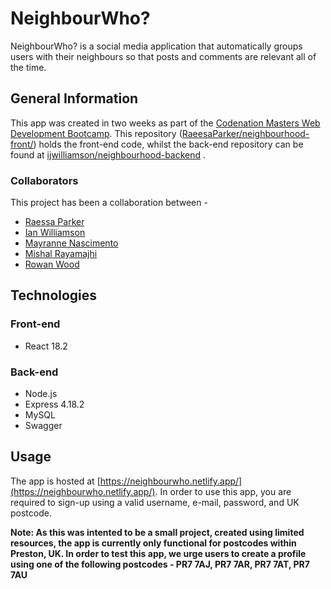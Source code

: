 # NeighbourWho? 

NeighbourWho? is a social media application that automatically groups users with their neighbours so that posts and comments are relevant all of the time.

## General Information
This app was created in two weeks as part of the [Codenation Masters Web Development Bootcamp](https://wearecodenation.com/2022/04/25/master-coding/).
This repository ([RaeesaParker/neighbourhood-front/](https://github.com/RaeesaParker/neighbourhood-front/)) holds the front-end code, whilst the back-end repository can be found at [ijwilliamson/neighbourhood-backend](https://github.com/ijwilliamson/neighbourhood-backend/) . 

### Collaborators 
This project has been a collaboration between -
- [Raessa Parker](https://github.com/RaeesaParker/)
- [Ian Williamson](https://github.com/ijwilliamson/)
- [Mayranne Nascimento](https://github.com/heydut)
- [Mishal Rayamajhi](https://github.com/Mishal12)
- [Rowan Wood](https://github.com/mrdiamonddirt/)

## Technologies

### Front-end
- React 18.2 

### Back-end 
- Node.js
- Express 4.18.2
- MySQL 
- Swagger

## Usage
The app is hosted at [https://neighbourwho.netlify.app/](https://neighbourwho.netlify.app/). 
In order to use this app, you are required to sign-up using a valid username, e-mail, password, and UK postcode. 

**Note: As this was intented to be a small project, created using limited resources, the app is currently only functional for postcodes within Preston, UK. In order to test this app, we urge users to create a profile using one of the following postcodes - PR7 7AJ, PR7 7AR, PR7 7AT, PR7 7AU**
